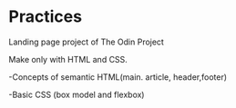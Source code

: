 # Practices

Landing page project of The Odin Project

Make only with HTML and CSS. 

-Concepts of semantic HTML(main. article, header,footer)

-Basic CSS (box model and flexbox)